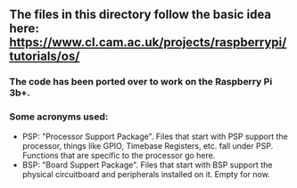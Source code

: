 ## The files in this directory follow the basic idea here: https://www.cl.cam.ac.uk/projects/raspberrypi/tutorials/os/

### The code has been ported over to work on the Raspberry Pi 3b+.

### Some acronyms used:
- PSP: "Processor Support Package". Files that start with PSP support the processor, things like GPIO, Timebase Registers, etc. fall under PSP. Functions that are specific to the processor go here.
- BSP: "Board Suppert Package". Files that start with BSP support the physical circuitboard and peripherals installed on it. Empty for now.
